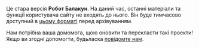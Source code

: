 Це стара версія **Робот Балакун**. На даний час, останні матеріали та функції користувача сайту не входять до нього. Він буде тимчасово доступний в [цьому форматі](images/ChatBot.pdf) перед архівуванням. 

Нам потрібна ваша домомога, щою оновити та перекласти такі проекти! Якщо ви згодні допомогти, будьласка [повідомте нам](https://rpf.io/translators).
